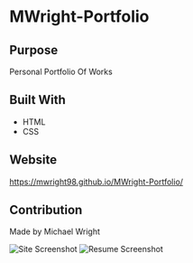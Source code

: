 # MWright-Portfolio


## Purpose
Personal Portfolio Of Works

## Built With
* HTML
* CSS

## Website
https://mwright98.github.io/MWright-Portfolio/

## Contribution
Made by Michael Wright


![Site Screenshot](https://user-images.githubusercontent.com/63832314/158073994-ec0ca734-d045-4531-bfa4-0663ae961bda.png)
![Resume Screenshot](https://user-images.githubusercontent.com/63832314/158074785-9eb60c85-b4f4-4407-b48f-936ec4c609b8.png)

